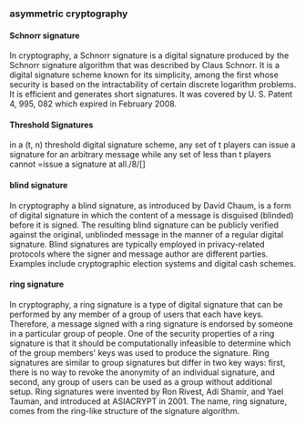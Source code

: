 ### asymmetric cryptography

#### Schnorr signature
In cryptography, a Schnorr signature is a digital signature produced by the Schnorr signature algorithm that was described by Claus Schnorr. It is a digital signature scheme known for its simplicity, among the first whose security is based on the intractability of certain discrete logarithm problems. It is efficient and generates short signatures. It was covered by U. S. Patent 4, 995, 082 which expired in February 2008.

#### Threshold Signatures

in a (t, n) threshold digital signature scheme, any set of t players can issue a signature for an arbitrary message while any set of less than t players cannot =issue a signature at all./8/[]

#### blind signature

In cryptography a blind signature, as introduced by David Chaum, is a form of digital signature in which the content of a message is disguised (blinded) before it is signed. The resulting blind signature can be publicly verified against the original, unblinded message in the manner of a regular digital signature. Blind signatures are typically employed in privacy-related protocols where the signer and message author are different parties. Examples include cryptographic election systems and digital cash schemes.

#### ring signature

In cryptography, a ring signature is a type of digital signature that can be performed by any member of a group of users that each have keys. Therefore, a message signed with a ring signature is endorsed by someone in a particular group of people. One of the security properties of a ring signature is that it should be computationally infeasible to determine which of the group members' keys was used to produce the signature. Ring signatures are similar to group signatures but differ in two key ways: first, there is no way to revoke the anonymity of an individual signature, and second, any group of users can be used as a group without additional setup. Ring signatures were invented by Ron Rivest, Adi Shamir, and Yael Tauman, and introduced at ASIACRYPT in 2001. The name, ring signature, comes from the ring-like structure of the signature algorithm.
